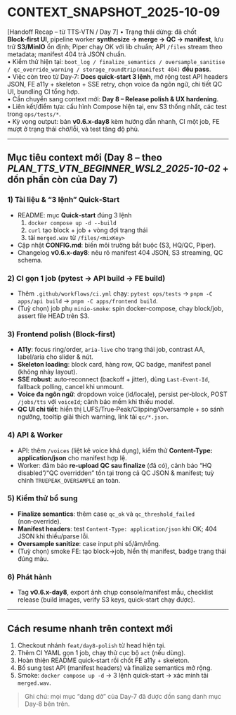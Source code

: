 # CONTEXT_SNAPSHOT_2025-10-09

[Handoff Recap – từ TTS‑VTN / Day 7]
• Trạng thái dừng: đã chốt **Block‑first UI**, pipeline worker **synthesize → merge → QC → manifest**, lưu trữ **S3/MinIO** ổn định; Piper chạy OK với lib chuẩn; API `/files` stream theo metadata; manifest 404 trả JSON chuẩn.  
• Kiểm thử hiện tại: `boot_log / finalize_semantics / oversample_sanitise / qc_override_warning / storage_roundtrip(manifest 404)` **đều pass**.  
• Việc còn treo từ Day‑7: **Docs quick‑start 3 lệnh**, mở rộng test API headers JSON, FE a11y + skeleton + SSE retry, chọn voice đa ngôn ngữ, chi tiết QC UI, bundling CI tổng hợp.  
• Cần chuyển sang context mới: **Day 8 – Release polish & UX hardening**.  
• Liên kết/điểm tựa: cấu hình Compose hiện tại, env S3 thống nhất, các test trong `ops/tests/*`.  
• Kỳ vọng output: bản **v0.6.x-day8** kèm hướng dẫn nhanh, CI một job, FE mượt ở trạng thái chờ/lỗi, và test tăng độ phủ.

---

## Mục tiêu context mới (Day 8 – theo *PLAN_TTS_VTN_BEGINNER_WSL2_2025-10-02* + dồn phần còn của Day 7)

### 1) Tài liệu & “3 lệnh” Quick‑Start
- README: mục **Quick‑start** đúng 3 lệnh
  1) `docker compose up -d --build`
  2) `curl` tạo block + job + vòng đợi trạng thái
  3) tải `merged.wav` từ `/files/<mixKey>`
- Cập nhật **CONFIG.md**: biến môi trường bắt buộc (S3, HQ/QC, Piper).  
- Changelog **v0.6.x-day8**: nêu rõ manifest 404 JSON, S3 streaming, QC schema.

### 2) CI gọn 1 job (pytest → API build → FE build)
- Thêm `.github/workflows/ci.yml` chạy: `pytest ops/tests` → `pnpm -C apps/api build` → `pnpm -C apps/frontend build`.  
- (Tuỳ chọn) job phụ `minio-smoke`: spin docker‑compose, chạy block/job, assert file HEAD trên S3.

### 3) Frontend polish (Block‑first)
- **A11y**: focus ring/order, `aria-live` cho trạng thái job, contrast AA, label/aria cho slider & nút.  
- **Skeleton loading**: block card, hàng row, QC badge, manifest panel (không nhảy layout).  
- **SSE robust**: auto‑reconnect (backoff + jitter), dùng `Last-Event-Id`, fallback polling, cancel khi unmount.  
- **Voice đa ngôn ngữ**: dropdown voice (id/locale), persist per‑block, POST `/jobs/tts` với `voiceId`; cảnh báo mềm khi thiếu model.  
- **QC UI chi tiết**: hiển thị LUFS/True‑Peak/Clipping/Oversample + so sánh ngưỡng, tooltip giải thích warning, link tải `qc/*.json`.

### 4) API & Worker
- API: thêm `/voices` (liệt kê voice khả dụng), kiểm thử **Content-Type: application/json** cho manifest hợp lệ.  
- Worker: đảm bảo **re‑upload QC sau finalize** (đã có), cảnh báo “HQ disabled”/“QC overridden” tồn tại trong cả QC JSON & manifest; tuỳ chỉnh `TRUEPEAK_OVERSAMPLE` an toàn.

### 5) Kiểm thử bổ sung
- **Finalize semantics**: thêm case `qc_ok` và `qc_threshold_failed` (non‑override).  
- **Manifest headers**: test `Content-Type: application/json` khi OK; 404 JSON khi thiếu/parse lỗi.  
- **Oversample sanitize**: case input phi số/âm/rỗng.  
- (Tuỳ chọn) smoke FE: tạo block→job, hiển thị manifest, badge trạng thái đúng màu.

### 6) Phát hành
- Tag **v0.6.x-day8**, export ảnh chụp console/manifest mẫu, checklist release (build images, verify S3 keys, quick‑start chạy được).

---

## Cách resume nhanh trên context mới
1) Checkout nhánh `feat/day8-polish` từ head hiện tại.  
2) Thêm CI YAML gọn 1 job, chạy thử cục bộ `act` (nếu dùng).  
3) Hoàn thiện README quick‑start rồi chốt FE a11y + skeleton.  
4) Bổ sung test API (manifest headers) và finalize semantics mở rộng.  
5) Smoke: `docker compose up -d` → 3 lệnh quick‑start → xác minh tải `merged.wav`.

> Ghi chú: mọi mục “dang dở” của Day‑7 đã được dồn sang danh mục Day‑8 bên trên.
